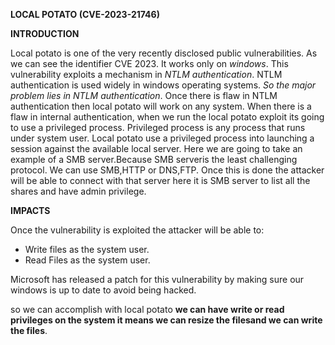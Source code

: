 **LOCAL POTATO (CVE-2023-21746)**

**INTRODUCTION**

Local potato is one of the very recently disclosed public vulnerabilities. As we can see the identifier CVE 2023.
It works only on *windows*.
This vulnerability exploits a mechanism in *NTLM authentication*.
NTLM authentication is used widely in windows operating systems.  *So the major problem lies in NTLM authentication*.
Once there is flaw in NTLM authentication then local potato will work on any system.
When there is a flaw in internal authentication, when we run the local potato exploit its going to use a privileged process.
Privileged process is any process that runs under system user.
Local potato use a privileged process into launching a session against the available local server.
Here we are going to take an example of a SMB server.Because SMB serveris the least challenging protocol.
We can use SMB,HTTP or DNS,FTP.
Once this is done the attacker will be able to connect with that server here it is SMB server to list all the shares and have admin privilege.

**IMPACTS**

Once the vulnerability is exploited the attacker will be able to:
* Write files as the system user.
* Read Files as the system user.

Microsoft has released a patch for this vulnerability  by making sure our windows is up to date to avoid being hacked.

so we can accomplish with local potato **we can have write or read privileges on the system it means we can resize the filesand we can write the files**.
